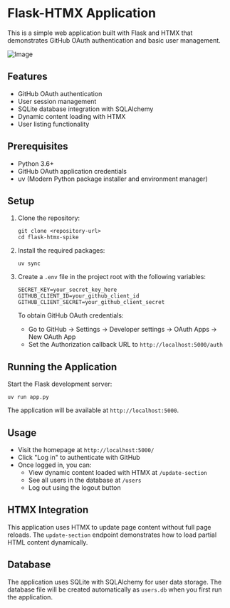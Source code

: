 # Flask-HTMX Application

This is a simple web application built with Flask and HTMX that demonstrates GitHub OAuth authentication and basic user management.

![Image](https://github.com/user-attachments/assets/6819b81c-d0ff-46d2-944a-59a19caba04c)

## Features

- GitHub OAuth authentication
- User session management
- SQLite database integration with SQLAlchemy
- Dynamic content loading with HTMX
- User listing functionality

## Prerequisites

- Python 3.6+
- GitHub OAuth application credentials
- uv (Modern Python package installer and environment manager)

## Setup

1. Clone the repository:
   ```
   git clone <repository-url>
   cd flask-htmx-spike
   ```

2. Install the required packages:
   ```
   uv sync
   ```

3. Create a `.env` file in the project root with the following variables:
   ```
   SECRET_KEY=your_secret_key_here
   GITHUB_CLIENT_ID=your_github_client_id
   GITHUB_CLIENT_SECRET=your_github_client_secret
   ```

   To obtain GitHub OAuth credentials:
   - Go to GitHub → Settings → Developer settings → OAuth Apps → New OAuth App
   - Set the Authorization callback URL to `http://localhost:5000/auth`

## Running the Application

Start the Flask development server:
```
uv run app.py
```

The application will be available at `http://localhost:5000`.

## Usage

- Visit the homepage at `http://localhost:5000/`
- Click "Log in" to authenticate with GitHub
- Once logged in, you can:
  - View dynamic content loaded with HTMX at `/update-section`
  - See all users in the database at `/users`
  - Log out using the logout button

## HTMX Integration

This application uses HTMX to update page content without full page reloads. The `update-section` endpoint demonstrates how to load partial HTML content dynamically.

## Database

The application uses SQLite with SQLAlchemy for user data storage. The database file will be created automatically as `users.db` when you first run the application.
